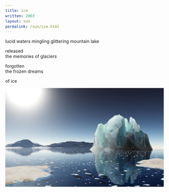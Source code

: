 ```yaml
---
title: ice
written: 2003
layout: sun
permalink: /sun/ice.html
---
```


<div class="poem">
lucid waters mingling  
glittering mountain lake

released  
the memories of glaciers

forgotten  
the frozen dreams

of ice
</div>

![Mountain lake](/assets/images/bucket/melting-ice.jpg "Mountain lake")
